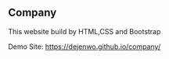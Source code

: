 ## Company 
This website build by HTML,CSS and Bootstrap 

Demo Site:  https://dejenwo.github.io/company/
